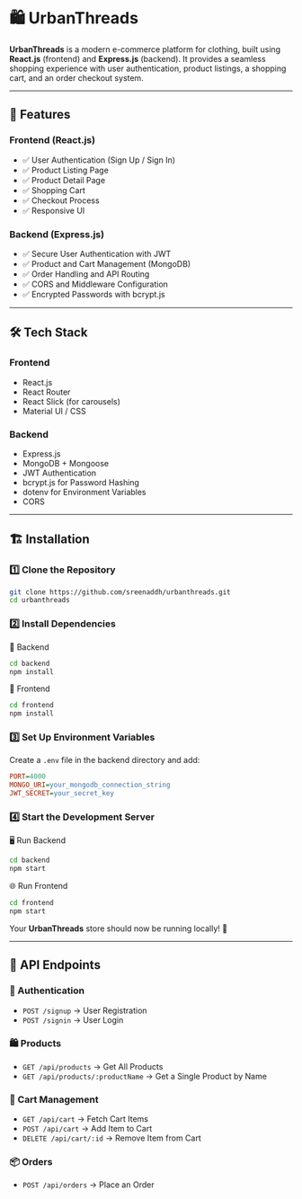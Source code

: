 # 🛍️ UrbanThreads

**UrbanThreads** is a modern e-commerce platform for clothing, built using **React.js** (frontend) and **Express.js** (backend). It provides a seamless shopping experience with user authentication, product listings, a shopping cart, and an order checkout system.

---

## 🚀 Features

### Frontend (React.js)
- ✅ User Authentication (Sign Up / Sign In)  
- ✅ Product Listing Page  
- ✅ Product Detail Page  
- ✅ Shopping Cart  
- ✅ Checkout Process  
- ✅ Responsive UI  

### Backend (Express.js)
- ✅ Secure User Authentication with JWT  
- ✅ Product and Cart Management (MongoDB)  
- ✅ Order Handling and API Routing  
- ✅ CORS and Middleware Configuration  
- ✅ Encrypted Passwords with bcrypt.js  

---

## 🛠️ Tech Stack

### Frontend
- React.js
- React Router
- React Slick (for carousels)
- Material UI / CSS

### Backend
- Express.js
- MongoDB + Mongoose
- JWT Authentication
- bcrypt.js for Password Hashing
- dotenv for Environment Variables
- CORS

---

## 🏗️ Installation

### 1️⃣ Clone the Repository
```sh
git clone https://github.com/sreenaddh/urbanthreads.git
cd urbanthreads 
```

### 2️⃣ Install Dependencies
📌 Backend
```sh
cd backend
npm install
```

📌 Frontend
```sh
cd frontend
npm install
```

### 3️⃣ Set Up Environment Variables
Create a `.env` file in the backend directory and add:

```ini
PORT=4000
MONGO_URI=your_mongodb_connection_string
JWT_SECRET=your_secret_key
```

### 4️⃣ Start the Development Server
🖥️ Run Backend
```sh
cd backend
npm start
```

🌐 Run Frontend
```sh
cd frontend
npm start
```

Your **UrbanThreads** store should now be running locally! 🎉

---

## 📌 API Endpoints

### 🔑 Authentication
* `POST /signup` → User Registration
* `POST /signin` → User Login

### 🛍️ Products
* `GET /api/products` → Get All Products
* `GET /api/products/:productName` → Get a Single Product by Name

### 🛒 Cart Management
* `GET /api/cart` → Fetch Cart Items
* `POST /api/cart` → Add Item to Cart
* `DELETE /api/cart/:id` → Remove Item from Cart

### 📦 Orders
* `POST /api/orders` → Place an Order
